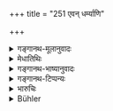 +++
title = "251 एवन् धर्म्याणि"

+++

<details><summary>गङ्गानथ-मूलानुवादः</summary>

The king thus duly doing his lawful work, may seek to acquire tracts of land not already acquired, and settle those already acquired.—(251)
</details>

<details><summary>मेधातिथिः</summary>

**अलब्धांल् लिप्सेतेति** संतोषपरेण न भवितव्यम् इत्य् अर्थः ॥ ९.२५१ ॥
</details>

<details><summary>गङ्गानथ-भाष्यानुवादः</summary>

‘*He may seek to acquire what he has not already acquired*’,—*i.e.*, he shall not remain contented with what he has already got.—(251)
</details>

<details><summary>गङ्गानथ-टिप्पन्यः</summary>

This verse is quoted in *Vivādaratnākara* (p. 618).
</details>

<details><summary>भारुचिः</summary>

येन चोपायेन [प्रजापरिपालनं राज्ञो भवति स इदानीम् उच्यते । एवमर्थश् च पूर्व उपसंहारो विज्ञेयः ॥ ९.२५१ ॥
</details>

<details><summary>Bühler</summary>

251	A king who thus duly fulfils his duties in accordance with justice, may seek to gain countries which he has not yet gained, and shall duly protect them when he has gained them.
</details>

